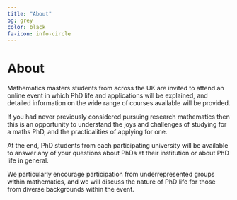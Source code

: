 ```yaml
---
title: "About"
bg: grey
color: black
fa-icon: info-circle
---
```



# About

Mathematics masters students from across the UK are invited to attend an online event in which PhD life and applications will be explained, and detailed information on the wide range of courses available will be provided.

If you had never previously considered pursuing research mathematics then this is an opportunity to understand the joys and challenges of studying for a maths PhD, and the practicalities of applying for one.

At the end, PhD students from each participating university will be available to answer any of your questions about PhDs at their institution or about PhD life in general.

We particularly encourage participation from underrepresented groups within mathematics, and we will discuss the nature of PhD life for those from diverse backgrounds within the event.

